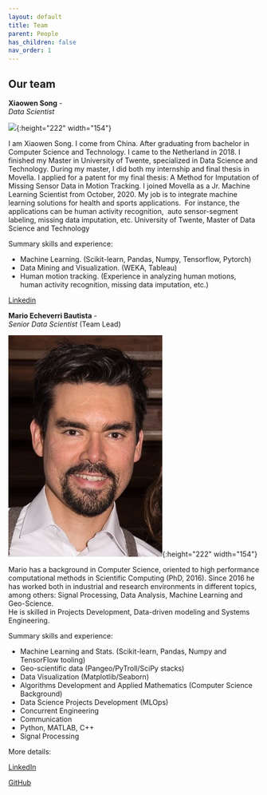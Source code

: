 ```yaml
---
layout: default
title: Team
parent: People
has_children: false
nav_order: 1
---
```


## Our team


**Xiaowen Song** -  
*Data Scientist* 

![](XSong.jpeg/mario.jpg){:height="222" width="154"}

I am Xiaowen Song. I come from China. After graduating from bachelor in Computer Science and Technology. I came to the Netherland in 2018. I finished my Master in University of Twente, specialized in Data Science and Technology. During my master, I did both my internship and final thesis in Movella. I applied for a patent for my final thesis: A Method for Imputation of Missing Sensor Data in Motion Tracking. I joined Movella as a Jr. Machine Learning Scientist from October, 2020. My job is to integrate machine learning solutions for health and sports applications.  For instance, the applications can be human activity recognition,  auto sensor-segment labeling, missing data imputation, etc. University of Twente, Master of Data Science and Technology

Summary skills and experience:
- Machine Learning. (Scikit-learn, Pandas, Numpy, Tensorflow, Pytorch)
- Data Mining and Visualization. (WEKA, Tableau)
- Human motion tracking. (Experience in analyzing human motions, human activity recognition, missing data imputation, etc.) 

[Linkedin](https://www.linkedin.com/in/xiaowen-song-4220a017a/)


**Mario Echeverri Bautista** -  
*Senior Data Scientist* (Team Lead) 

![](images/mario.jpg){:height="222" width="154"}

Mario has a background in Computer Science, oriented to high performance computational methods in Scientific Computing (PhD, 2016). Since 2016 he has worked both in industrial and research environments in different topics, among others: Signal Processing, Data Analysis, Machine Learning and Geo-Science.  
He is skilled in Projects Development, Data-driven modeling and Systems Engineering. 

Summary skills and experience:
- Machine Learning and Stats. (Scikit-learn, Pandas, Numpy and TensorFlow tooling)
- Geo-scientific data (Pangeo/PyTroll/SciPy stacks)
- Data Visualization (Matplotlib/Seaborn)
- Algorithms Development and Applied Mathematics (Computer Science Background)
- Data Science Projects Development (MLOps) 
- Concurrent Engineering  
- Communication
- Python, MATLAB, C++
- Signal Processing

More details:

[LinkedIn](www.linkedin.com/in/mario-echeverri-bautista)

[GitHub](https://github.com/deweatherman)




















